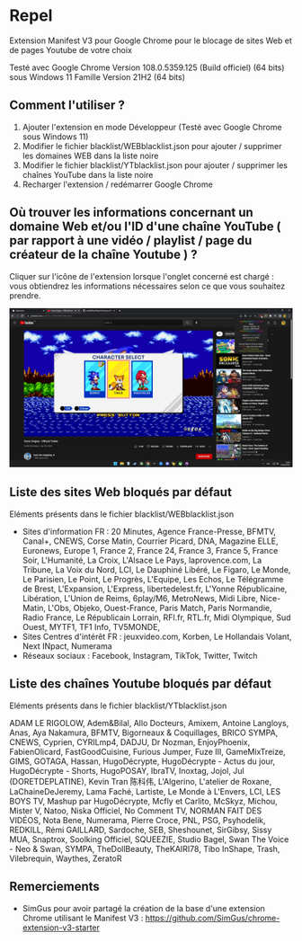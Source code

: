 # Repel

Extension Manifest V3 pour Google Chrome pour le blocage de sites Web et de pages Youtube de votre choix

Testé avec Google Chrome Version 108.0.5359.125 (Build officiel) (64 bits) sous Windows 11 Famille Version 21H2 (64 bits)

## Comment l'utiliser ?

1. Ajouter l'extension en mode Développeur (Testé avec Google Chrome sous Windows 11)
2. Modifier le fichier blacklist/WEBblacklist.json pour ajouter / supprimer les domaines WEB dans la liste noire
3. Modifier le fichier blacklist/YTblacklist.json pour ajouter / supprimer les chaînes YouTube dans la liste noire
4. Recharger l'extension / redémarrer Google Chrome

## Où trouver les informations concernant un domaine Web et/ou l'ID d'une chaîne YouTube ( par rapport à une vidéo / playlist / page du créateur de la chaîne Youtube ) ?

Cliquer sur l'icône de l'extension lorsque l'onglet concerné est chargé : vous obtiendrez les informations nécessaires selon ce que vous souhaitez prendre.

![alt text](https://github.com/Usagi-Corporation/Repel/blob/main/popup-exemple.png?raw=true)

## Liste des sites Web bloqués par défaut

Eléments présents dans le fichier blacklist/WEBblacklist.json

- Sites d'information FR : 20 Minutes, Agence France-Presse, BFMTV, Canal+, CNEWS, Corse Matin, Courrier Picard, DNA, Magazine ELLE, Euronews, Europe 1, France 2, France 24, France 3, France 5, France Soir, L'Humanité, La Croix, L'Alsace Le Pays, laprovence.com, La Tribune, La Voix du Nord, LCI, Le Dauphiné Libéré, Le Figaro, Le Monde, Le Parisien, Le Point, Le Progrès, L'Equipe, Les Echos, Le Télégramme de Brest, L'Expansion, L'Express, libertedelest.fr, L'Yonne Républicaine, Libération, L'Union de Reims, 6play/M6, MetroNews, Midi Libre, Nice-Matin, L'Obs, Objeko, Ouest-France, Paris Match, Paris Normandie, Radio France, Le Républicain Lorrain, RFI.fr, RTL.fr, Midi Olympique, Sud Ouest, MYTF1, TF1 Info, TV5MONDE, 
- Sites Centres d'intérêt FR : jeuxvideo.com, Korben, Le Hollandais Volant, Next INpact, Numerama
- Réseaux sociaux : Facebook, Instagram, TikTok, Twitter, Twitch

## Liste des chaînes Youtube bloqués par défaut

Eléments présents dans le fichier blacklist/YTblacklist.json

ADAM LE RIGOLOW, Adem&Bilal, Allo Docteurs, Amixem, Antoine Langloys, Anas, Aya Nakamura, BFMTV, Bigorneaux & Coquillages, BRICO SYMPA, CNEWS, Cyprien, CYRILmp4, DADJU, Dr Nozman, EnjoyPhoenix, FabienOlicard, FastGoodCuisine, Furious Jumper, Fuze III, GameMixTreize, GIMS, GOTAGA, Hassan, HugoDécrypte, HugoDécrypte - Actus du jour, HugoDécrypte - Shorts, HugoPOSAY, IbraTV, Inoxtag, Jojol, Jul (DORETDEPLATINE), Kevin Tran 陈科伟, L'Algerino, L'atelier de Roxane, LaChaineDeJeremy, Lama Faché, Lartiste, Le Monde à L'Envers, LCI, LES BOYS TV, Mashup par HugoDécrypte, Mcfly et Carlito, McSkyz, Michou, Mister V, Natoo, Niska Officiel, No Comment TV, NORMAN FAIT DES VIDÉOS, Nota Bene, Numerama, Pierre Croce, PNL, PSG, Psyhodelik, REDKILL, Rémi GAILLARD, Sardoche, SEB, Sheshounet, SirGibsy, Sissy MUA, Snaptrox, Soolking Officiel, SQUEEZIE, Studio Bagel, Swan The Voice - Neo & Swan, SYMPA, TheDollBeauty, TheKAIRI78, Tibo InShape, Trash, Vilebrequin, Waythes, ZeratoR

## Remerciements

- SimGus pour avoir partagé la création de la base d'une extension Chrome utilisant le Manifest V3 : https://github.com/SimGus/chrome-extension-v3-starter
